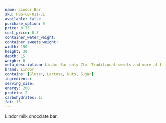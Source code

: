 ```yaml
---
name: Lindor Bar
sku: HBG-CB-011-01
available: false
purchase_option: 0
price: 0.75
cost_price: 0.3
container_water_weight: 
container_sweets_weight: 
width: 190
height: 30
depth: 15
weight: 0
meta_description: Lindor Bar only 75p. Traditional sweets and more at Humbugs Confectionery Store. Specialists in satisfying your sweet tooth!
brand: Lindor
contains: [Gluten, Lactose, Nuts, Sugar]
ingredients: 
serving_size: 
energy: 200
protein: 2
carbohydrates: 15
fat: 15
---
```

Lindor milk chocolate bar.